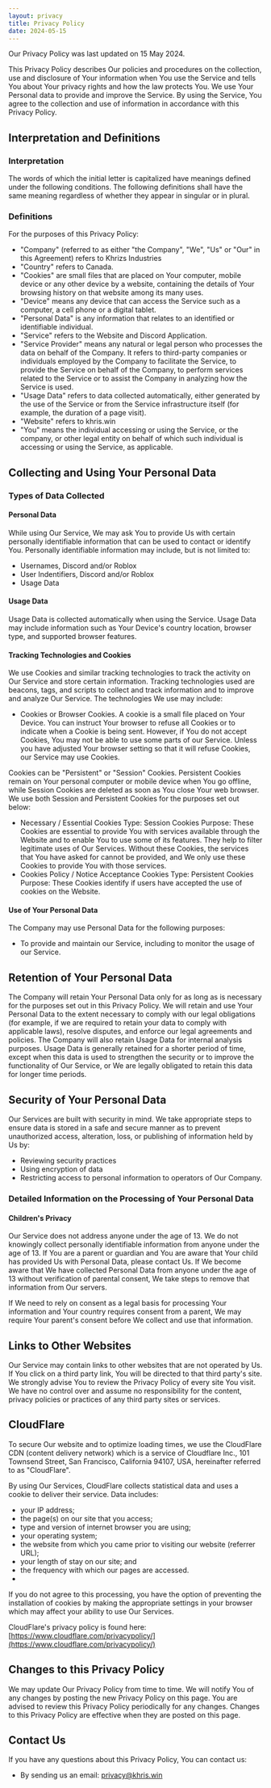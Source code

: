 ```yaml
---
layout: privacy
title: Privacy Policy
date: 2024-05-15
---
```

Our Privacy Policy was last updated on 15 May 2024.

This Privacy Policy describes Our policies and procedures on the collection, use and disclosure of Your information when You use the Service and tells You about Your privacy rights and how the law protects You. We use Your Personal data to provide and improve the Service. By using the Service, You agree to the collection and use of information in accordance with this Privacy Policy. 

## Interpretation and Definitions
### Interpretation
The words of which the initial letter is capitalized have meanings defined under the following conditions. The following definitions shall have the same meaning regardless of whether they appear in singular or in plural.

### Definitions
For the purposes of this Privacy Policy:
- "Company" (referred to as either "the Company", "We", "Us" or "Our" in this Agreement) refers to Khrizs Industries
- "Country" refers to Canada.
- "Cookies" are small files that are placed on Your computer, mobile device or any other device by a website, containing the details of Your browsing history on that website among its many uses.
- "Device" means any device that can access the Service such as a computer, a cell phone or a digital tablet.
- "Personal Data" is any information that relates to an identified or identifiable individual.
- "Service" refers to the Website and Discord Application.
- "Service Provider" means any natural or legal person who processes the data on behalf of the Company. It refers to third-party companies or individuals employed by the Company to facilitate the Service, to provide the Service on behalf of the Company, to perform services related to the Service or to assist the Company in analyzing how the Service is used.
- "Usage Data" refers to data collected automatically, either generated by the use of the Service or from the Service infrastructure itself (for example, the duration of a page visit).
- "Website" refers to khris.win
- "You" means the individual accessing or using the Service, or the company, or other legal entity on behalf of which such individual is accessing or using the Service, as applicable.

## Collecting and Using Your Personal Data
### Types of Data Collected
#### Personal Data
While using Our Service, We may ask You to provide Us with certain personally identifiable information that can be used to contact or identify You. Personally identifiable information may include, but is not limited to:
- Usernames, Discord and/or Roblox
- User Indentifiers, Discord and/or Roblox
- Usage Data

#### Usage Data
Usage Data is collected automatically when using the Service. Usage Data may include information such as Your Device's country location, browser type, and supported browser features.

#### Tracking Technologies and Cookies
We use Cookies and similar tracking technologies to track the activity on Our Service and store certain information. Tracking technologies used are beacons, tags, and scripts to collect and track information and to improve and analyze Our Service. The technologies We use may include:
- Cookies or Browser Cookies. A cookie is a small file placed on Your Device. You can instruct Your browser to refuse all Cookies or to indicate when a Cookie is being sent. However, if You do not accept Cookies, You may not be able to use some parts of our Service. Unless you have adjusted Your browser setting so that it will refuse Cookies, our Service may use Cookies.

Cookies can be "Persistent" or "Session" Cookies. Persistent Cookies remain on Your personal computer or mobile device when You go offline, while Session Cookies are deleted as soon as You close Your web browser. We use both Session and Persistent Cookies for the purposes set out below:
- Necessary / Essential Cookies
Type: Session Cookies
Purpose: These Cookies are essential to provide You with services available through the Website and to enable You to use some of its features. They help to filter legitimate uses of Our Services. Without these Cookies, the services that You have asked for cannot be provided, and We only use these Cookies to provide You with those services.
- Cookies Policy / Notice Acceptance Cookies
Type: Persistent Cookies
Purpose: These Cookies identify if users have accepted the use of cookies on the Website.

#### Use of Your Personal Data
The Company may use Personal Data for the following purposes:
- To provide and maintain our Service, including to monitor the usage of our Service.

## Retention of Your Personal Data
The Company will retain Your Personal Data only for as long as is necessary for the purposes set out in this Privacy Policy. We will retain and use Your Personal Data to the extent necessary to comply with our legal obligations (for example, if we are required to retain your data to comply with applicable laws), resolve disputes, and enforce our legal agreements and policies. The Company will also retain Usage Data for internal analysis purposes. Usage Data is generally retained for a shorter period of time, except when this data is used to strengthen the security or to improve the functionality of Our Service, or We are legally obligated to retain this data for longer time periods.

## Security of Your Personal Data
Our Services are built with security in mind. We take appropriate steps to ensure data is stored in a safe and secure manner as to prevent unauthorized access, alteration, loss, or publishing of information held by Us by:
- Reviewing security practices
- Using encryption of data
- Restricting access to personal information to operators of Our Company.

### Detailed Information on the Processing of Your Personal Data
#### Children's Privacy
Our Service does not address anyone under the age of 13. We do not knowingly collect personally identifiable information from anyone under the age of 13. If You are a parent or guardian and You are aware that Your child has provided Us with Personal Data, please contact Us. If We become aware that We have collected Personal Data from anyone under the age of 13 without verification of parental consent, We take steps to remove that information from Our servers.

If We need to rely on consent as a legal basis for processing Your information and Your country requires consent from a parent, We may require Your parent's consent before We collect and use that information.

## Links to Other Websites
Our Service may contain links to other websites that are not operated by Us. If You click on a third party link, You will be directed to that third party's site. We strongly advise You to review the Privacy Policy of every site You visit. We have no control over and assume no responsibility for the content, privacy policies or practices of any third party sites or services.

## CloudFlare
To secure Our website and to optimize loading times, we use the CloudFlare CDN (content delivery network) which is a service of Cloudflare Inc., 101 Townsend Street, San Francisco, California 94107, USA, hereinafter referred to as "CloudFlare".

By using Our Services, CloudFlare collects statistical data and uses a cookie to deliver their service. Data includes:

- your IP address;
- the page(s) on our site that you access;
- type and version of internet browser you are using;
- your operating system;
- the website from which you came prior to visiting our website (referrer URL);
- your length of stay on our site; and 
- the frequency with which our pages are accessed.
- 
If you do not agree to this processing, you have the option of preventing the installation of cookies by making the appropriate settings in your browser which may affect your ability to use Our Services.

CloudFlare's privacy policy is found here: [https://www.cloudflare.com/privacypolicy/](https://www.cloudflare.com/privacypolicy/)

## Changes to this Privacy Policy
We may update Our Privacy Policy from time to time. We will notify You of any changes by posting the new Privacy Policy on this page. You are advised to review this Privacy Policy periodically for any changes. Changes to this Privacy Policy are effective when they are posted on this page.

## Contact Us
If you have any questions about this Privacy Policy, You can contact us:
- By sending us an email: [privacy@khris.win](mailto:privacy@khris.win)
